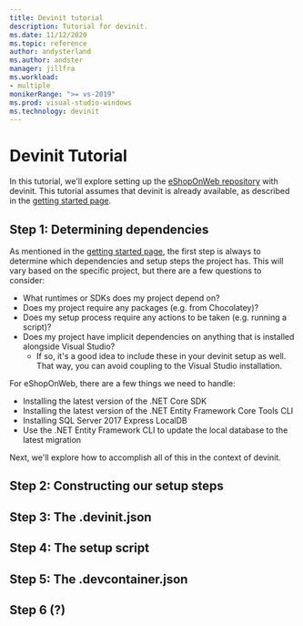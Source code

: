 ```yaml
---
title: Devinit tutorial
description: Tutorial for devinit.
ms.date: 11/12/2020
ms.topic: reference
author: andysterland
ms.author: andster
manager: jillfra
ms.workload:
- multiple
monikerRange: ">= vs-2019"
ms.prod: visual-studio-windows
ms.technology: devinit
---
```

# Devinit Tutorial

In this tutorial, we'll explore setting up the [eShopOnWeb repository](https://github.com/andysterland/eShopOnWeb) with devinit. This tutorial assumes that devinit is already available, as described in the [getting started page](getting-started-with-devinit.md).

## Step 1: Determining dependencies

As mentioned in the [getting started page](getting-started-with-devinit.md), the first step is always to determine which dependencies and setup steps the project has. This will vary based on the specific project, but there are a few questions to consider:

- What runtimes or SDKs does my project depend on?
- Does my project require any packages (e.g. from Chocolatey)?
- Does my setup process require any actions to be taken (e.g. running a script)?
- Does my project have implicit dependencies on anything that is installed alongside Visual Studio?
  - If so, it's a good idea to include these in your devinit setup as well. That way, you can avoid coupling to the Visual Studio installation.

For eShopOnWeb, there are a few things we need to handle:

- Installing the latest version of the .NET Core SDK
- Installing the latest version of the .NET Entity Framework Core Tools CLI
- Installing SQL Server 2017 Express LocalDB
- Use the .NET Entity Framework CLI to update the local database to the latest migration

Next, we'll explore how to accomplish all of this in the context of devinit.

## Step 2: Constructing our setup steps

## Step 3: The .devinit.json

## Step 4: The setup script

## Step 5: The .devcontainer.json

## Step 6 (?)